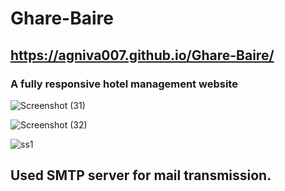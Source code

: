 # Ghare-Baire

## https://agniva007.github.io/Ghare-Baire/

### A fully responsive hotel management website

![Screenshot (31)](https://user-images.githubusercontent.com/78679487/202457412-75fd0499-c599-43e9-9037-65e57804fc32.png)

![Screenshot (32)](https://user-images.githubusercontent.com/78679487/202457450-b216313e-a9f8-426f-b2d3-fdafdde8d0dc.png)

![ss1](https://user-images.githubusercontent.com/78679487/202457590-2bb1b043-e358-479d-9c78-7fdb7bd2efae.png)
## Used SMTP server for mail transmission. 
